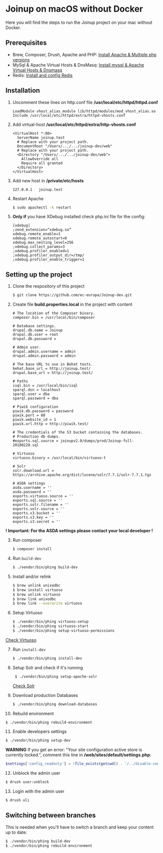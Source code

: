 # Joinup on macOS without Docker

Here you will find the steps to run the Joinup project on your mac without
Docker.

## Prerequisites

- Brew, Composer, Drush, Apache and PHP: [Install Apache & Multiple php
versions](https://getgrav.org/blog/macos-catalina-apache-multiple-php-versions)
- MySql & Apache Virtual Hosts & DnsMasq: [Install mysql & Apache Virtual Hosts
& Dnsmasq](https://getgrav.org/blog/macos-catalina-apache-mysql-vhost-apc)
- Redis: [Install and config
Redis](https://medium.com/@petehouston/install-and-config-redis-on-mac-os-x-via-homebrew-eb8df9a4f298)

## Installation

1. Uncomment these lines on http.conf file **/usr/local/etc/httpd/httpd.conf**

   ```
   LoadModule vhost_alias_module lib/httpd/modules/mod_vhost_alias.so
   Include /usr/local/etc/httpd/extra/httpd-vhosts.conf
   ```
  
2. Add virtual-host **/usr/local/etc/httpd/extra/http-vhosts.conf**

   ```
   <VirtualHost *:80>
     ServerName joinup.test
     # Replace with your project path.
     DocumentRoot "/Users/.../.../joinup-dev/web"
     # Replace with your project path.
     <Directory "/Users/.../.../joinup-dev/web">
       AllowOverride all
       Require all granted
     </Directory>
   </VirtualHost>
   ```

3. Add new host in **/private/etc/hosts**

   ```
   127.0.0.1   joinup.test
   ```

4. Restart Apache

   ```bash
   $ sudo apachectl -k restart
   ```

5. **Only if** you have XDebug installed check php.ini file for the config:

   ```
   [xdebug]
   ;zend_extension=“xdebug.so”
   xdebug.remote_enable=1
   xdebug.remote_autostart=0
   xdebug.max_nesting_level=256
   ;xdebug.collect_params=3
   ;xdebug.profiler_enabled=1
   ;xdebug.profiler_output_dir=/tmp/
   ;xdebug.profiler_enable_trigger=1
   ```

## Setting up the project

1. Clone the respository of this project

   ```bash
   $ git clone https://github.com/ec-europa/Joinup-dev.git
   ```

2. Create file **build.properties.local** in the project with content
   ```
   # The location of the Composer binary.
   composer.bin = /usr/local/bin/composer

   # Database settings.
   drupal.db.name = Joinup
   drupal.db.user = root
   drupal.db.password =

   # Admin user.
   drupal.admin.username = admin
   drupal.admin.password = admin

   # The base URL to use in Behat tests.
   behat.base_url = http://joinup.test/
   drupal.base_url = http://joinup.test/

   # Paths
   isql.bin = /usr/local/bin/isql
   sparql.dsn = localhost
   sparql.user = dba
   sparql.password = dba

   # Piwik configuration
   piwik.db.password = password
   piwik.port = 80
   piwik.website_id = 1
   piwik.url.http = http://piwik.test/

   # The credentials of the S3 bucket containing the databases.
   # Production db dumps.
   #exports.sql.source = joinupv2.0/dumps/prod/Joinup-full-20180220.sql

   # Virtuoso
   virtuoso.binary = /usr/local/bin/virtuoso-t

   # Solr
   solr.download.url = https://archive.apache.org/dist/lucene/solr/7.7.1/solr-7.7.1.tgz

   # ASDA settings
   asda.username = ''
   asda.password = ''
   exports.virtuoso.source = ''
   exports.sql.source = ''
   exports.solr.filename = ''
   exports.solr.source = ''
   exports.s3.bucket = ''
   exports.s3.key = ''
   exports.s3.secret = ''
   ```

**! Important: For the ASDA settings please contact your local developer !**  

3. Run composer

   ```bash
   $ composer install
   ```

4. Run `build-dev`

   ```bash
   $ ./vendor/bin/phing build-dev
   ```

5. Install and/or relink

   ```bash
   $ brew unlink unixodbc
   $ brew install virtuoso
   $ brew unlink virtuoso
   $ brew link unixodbc
   $ brew link --overwrite virtuoso
   ```

6. Setup Virtuoso

   ```bash
   $ ./vendor/bin/phing virtuoso-setup
   $ ./vendor/bin/phing virtuoso-start
   $ ./vendor/bin/phing setup-virtuoso-permissions
   ```

  [Check Virtuoso](http://localhost:8890/sparql)

7. Run `install-dev`

   ```bash
   $ ./vendor/bin/phing install-dev
   ```

8. Setup Solr and check if it's running

   ```bash
    $ ./vendor/bin/phing setup-apache-solr
    ```

   [Check Solr](http://localhost:8983/solr/#/)

9. Download production Databases

   ```bash
   $ ./vendor/bin/phing download-databases
   ```

10. Rebuild environment

   ```bash
   $ ./vendor/bin/phing rebuild-environment
   ```

11. Enable developers settings

   ```bash
   $ ./vendor/bin/phing setup-dev
   ```

   **WARNING** If you get an error: "Your site configuration active store is
   currently locked.”, comment this line in **/web/sites/default/settings.php**:
   ```php
   $settings['config_readonly'] = !file_exists(getcwd() . '/../disable-config-readonly');
   ```

12. Unblock the admin user

   ```bash
   $ drush user:unblock
   ```

13. Login with the admin user

   ```bash
   $ drush uli
   ```

## Switching between branches

This is needed when you'll have to switch a branch and keep your content up to
date:

```bash
$ ./vendor/bin/phing build-dev
$ ./vendor/bin/phing rebuild-environment
```
